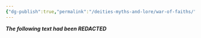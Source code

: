 ```yaml
---
{"dg-publish":true,"permalink":"/deities-myths-and-lore/war-of-faiths/"}
---
```


***The following text had been REDACTED***

